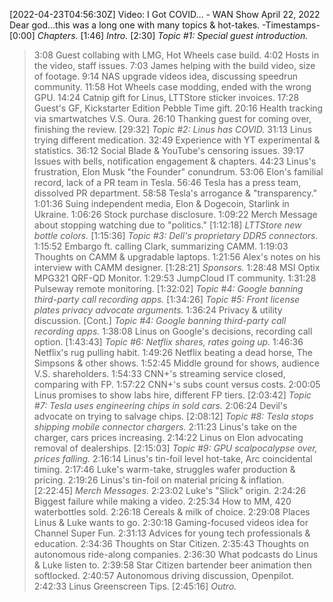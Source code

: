 [2022-04-23T04:56:30Z] Video: I Got COVID... - WAN Show April 22, 2022 
Dear god...this was a long one with many topics & hot-takes.
-Timestamps-
[0:00] *Chapters.*
[1:46] *Intro.*
[2:30] *Topic #1: Special guest introduction.*
   > 3:08 Guest collabing with LMG, Hot Wheels case build.
   > 4:02 Hosts in the video, staff issues.
   > 7:03 James helping with the build video, size of footage.
   > 9:14 NAS upgrade videos idea, discussing speedrun community.
   > 11:58 Hot Wheels case modding, ended with the wrong GPU.
   > 14:24 Catnip gift for Linus, LTTStore sticker invoices.
   > 17:28 Guest's GF, Kickstarter Edition Pebble Time gift.
   > 20:16 Health tracking via smartwatches V.S. Oura.
   > 26:10 Thanking guest for coming over, finishing the review.
[29:32] *Topic #2: Linus has COVID.*
   > 31:13 Linus trying different medication.
   > 32:49 Experience with YT experimental & statistics.
   > 36:12 Social Blade & YouTube's censoring issues.
   > 39:17 Issues with bells, notification engagement &  chapters.
   > 44:23 Linus's frustration, Elon Musk "the Founder" conundrum.
   > 53:06 Elon's familial record, lack of a PR team in Tesla.
   > 56:46 Tesla has a press team, dissolved PR department.
   > 58:58 Tesla's arrogance & "transparency."
   > 1:01:36 Suing independent media, Elon & Dogecoin, Starlink in Ukraine.
   > 1:06:26 Stock purchase disclosure.
   > 1:09:22 Merch Message about stopping watching due to "politics."
[1:12:18] *LTTStore new bottle colors.*
[1:15:36] *Topic #3: Dell's proprietary DDR5 connectors.*
   > 1:15:52 Embargo ft. calling Clark, summarizing CAMM.
   > 1:19:03 Thoughts on CAMM & upgradable laptops.
   > 1:21:56 Alex's notes on his interview with CAMM designer.
[1:28:21] *Sponsors.*
   > 1:28:48 MSI Optix MPG321 QRF-QD Monitor.
   > 1:29:53 JumpCloud IT community.
   > 1:31:28 Pulseway remote monitoring.
[1:32:02] *Topic #4: Google banning third-party call recording apps.*
[1:34:26] *Topic #5: Front license plates privacy advocate arguments.*
   > 1:36:24 Privacy & utility discussion.
[Cont.] *Topic #4: Google banning third-party call recording apps.*
   > 1:38:08 Linus on Google's decisions, recording call option.
[1:43:43] *Topic #6: Netflix shares, rates going up.*
   > 1:46:36 Netflix's rug pulling habit.
   > 1:49:26 Netflix beating a dead horse, The Simpsons & other shows.
   > 1:52:45 Middle ground for shows, audience V.S. shareholders.
   > 1:54:33 CNN+'s streaming service closed, comparing with FP.
   > 1:57:22 CNN+'s subs count versus costs.
   > 2:00:05 Linus promises to show labs hire, different FP tiers.
[2:03:42] *Topic #7: Tesla uses engineering chips in sold cars.*
   > 2:06:24 Devil's advocate on trying to salvage chips.
[2:08:12] *Topic #8: Tesla stops shipping mobile connector chargers.*
   > 2:11:23 Linus's take on the charger, cars prices increasing.
   > 2:14:22 Linus on Elon advocating removal of dealerships.
[2:15:03] *Topic #9: GPU scalpocalypse over, prices falling.*
   > 2:16:14 Linus's tin-foil level hot-take, Arc coincidental timing.
   > 2:17:46 Luke's warm-take, struggles wafer production & pricing.
   > 2:19:26 Linus's tin-foil on material pricing & inflation.
[2:22:45] *Merch Messages.*
   > 2:23:02 Luke's "Slick" origin.
   > 2:24:26 Biggest failure while making a video.
   > 2:25:34 How to MM, 420 waterbottles sold.
   > 2:26:18 Cereals & milk of choice.
   > 2:29:08 Places Linus & Luke wants to go.
   > 2:30:18 Gaming-focused videos idea for Channel Super Fun.
   > 2:31:13 Advices for young tech professionals & education.
   > 2:34:36 Thoughts on Star Citizen.
   > 2:35:43 Thoughts on autonomous ride-along companies.
   > 2:36:30 What podcasts do Linus & Luke listen to.
   > 2:39:58 Star Citizen bartender beer animation then softlocked.
   > 2:40:57 Autonomous driving discussion, Openpilot.
   > 2:42:33 Linus Greenscreen Tips.
[2:45:16] *Outro.*

